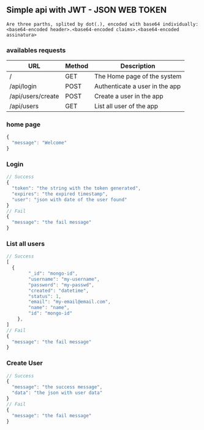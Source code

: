 ## Simple api with JWT - JSON WEB TOKEN

```
Are three parths, splited by dot(.), encoded with base64 individually:
<base64-encoded header>.<base64-encoded claims>.<base64-encoded assinatura>
```

### availables requests


|URL|Method|Description|
|---|------|-----------|
|/|GET| The Home page of the system|
|/api/login|POST| Authenticate a user in the app|
|/api/users/create|POST| Create a user in the app|
|/api/users|GET| List all user of the app|

### home page
```Javascript
{
  "message": "Welcome"
}
```


### Login
```Javascript
// Success
{
  "token": "the string with the token generated",
  "expires": "the expired timestamp",
  "user": "json with date of the user found"
}
// Fail
{
  "message": "the fail message"
}
```

### List all users
```Javascript
// Success
[
  {
        "_id": "mongo-id",
        "username": "my-username",
        "password": "my-passwd",
        "created": "datetime",
        "status": 1,
        "email": "my-email@email.com",
        "name": "name",
        "id": "mongo-id"
    },
]
// Fail
{
  "message": "the fail message"
}
```

### Create User
```Javascript
// Success
{
  "message": "the success message", 
  "data": "the json with user data"
}
// Fail
{
  "message": "the fail message"
}
```
